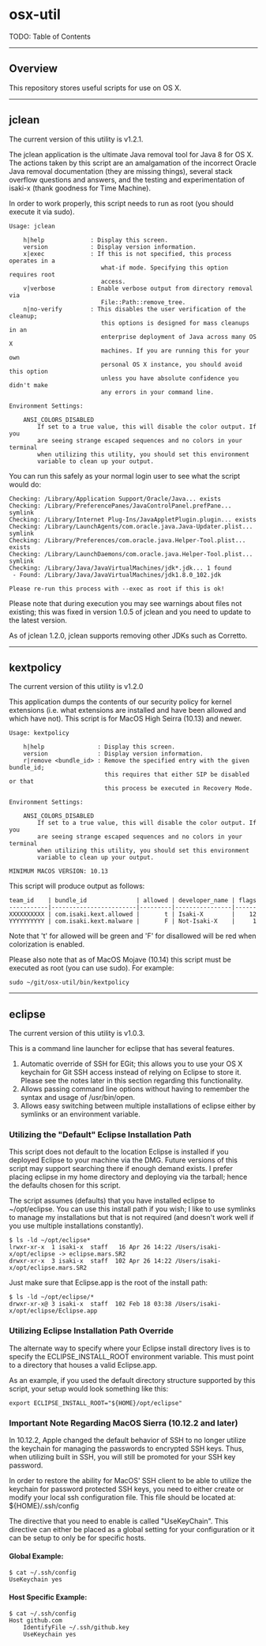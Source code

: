 # osx-util

TODO: Table of Contents

- - -

## Overview

This repository stores useful scripts for use on OS X.

- - -

## jclean

The current version of this utility is v1.2.1.

The jclean application is the ultimate Java removal tool for Java 8 for OS X. The actions taken by this script are an amalgamation of the incorrect Oracle Java removal documentation (they are missing things), several stack overflow questions and answers, and the testing and experimentation of isaki-x (thank goodness for Time Machine).

In order to work properly, this script needs to run as root (you should execute it via sudo).

    Usage: jclean
    
        h|help             : Display this screen.
        version            : Display version information.
        x|exec             : If this is not specified, this process operates in a
                              what-if mode. Specifying this option requires root
                              access.
        v|verbose          : Enable verbose output from directory removal via
                              File::Path::remove_tree.
        n|no-verify        : This disables the user verification of the cleanup;
                              this options is designed for mass cleanups in an
                              enterprise deployment of Java across many OS X
                              machines. If you are running this for your own
                              personal OS X instance, you should avoid this option
                              unless you have absolute confidence you didn't make
                              any errors in your command line.
    
    Environment Settings:
    
        ANSI_COLORS_DISABLED
            If set to a true value, this will disable the color output. If you
            are seeing strange escaped sequences and no colors in your terminal
            when utilizing this utility, you should set this environment
            variable to clean up your output.


You can run this safely as your normal login user to see what the script would do:

    Checking: /Library/Application Support/Oracle/Java... exists
    Checking: /Library/PreferencePanes/JavaControlPanel.prefPane... symlink
    Checking: /Library/Internet Plug-Ins/JavaAppletPlugin.plugin... exists
    Checking: /Library/LaunchAgents/com.oracle.java.Java-Updater.plist... symlink
    Checking: /Library/Preferences/com.oracle.java.Helper-Tool.plist... exists
    Checking: /Library/LaunchDaemons/com.oracle.java.Helper-Tool.plist... symlink
    Checking: /Library/Java/JavaVirtualMachines/jdk*.jdk... 1 found
     - Found: /Library/Java/JavaVirtualMachines/jdk1.8.0_102.jdk
    
    Please re-run this process with --exec as root if this is ok!

Please note that during execution you may see warnings about files not existing; this was fixed in version 1.0.5 of jclean and you need to update to the latest version.

As of jclean 1.2.0, jclean supports removing other JDKs such as Corretto.

- - -

## kextpolicy

The current version of this utility is v1.2.0

This application dumps the contents of our security policy for kernel extensions (i.e. what extensions are installed and have been allowed and which have not). This script is for MacOS High Seirra (10.13) and newer.

    Usage: kextpolicy
    
        h|help               : Display this screen.
        version              : Display version information.
        r|remove <bundle_id> : Remove the specified entry with the given bundle_id;
                               this requires that either SIP be disabled or that
                               this process be executed in Recovery Mode.
    
    Environment Settings:
    
        ANSI_COLORS_DISABLED
            If set to a true value, this will disable the color output. If you
            are seeing strange escaped sequences and no colors in your terminal
            when utilizing this utility, you should set this environment
            variable to clean up your output.
    
    MINIMUM MACOS VERSION: 10.13


This script will produce output as follows:

    team_id    | bundle_id              | allowed | developer_name | flags
    -----------|------------------------|---------|----------------|------
    XXXXXXXXXX | com.isaki.kext.allowed |       t | Isaki-X        |    12
    YYYYYYYYYY | com.isaki.kext.malware |       F | Not-Isaki-X    |     1

Note that 't' for allowed will be green and 'F' for disallowed will be red when colorization is enabled.

Please also note that as of MacOS Mojave (10.14) this script must be executed as root (you can use sudo). For example:

    sudo ~/git/osx-util/bin/kextpolicy

- - -

## eclipse

The current version of this utility is v1.0.3.

This is a command line launcher for eclipse that has several features.

1. Automatic override of SSH for EGit; this allows you to use your OS X keychain for Git SSH access instead of relying on Eclipse to store it. Please see the notes later in this section regarding this functionality.
2. Allows passing command line options without having to remember the syntax and usage of /usr/bin/open.
3. Allows easy switching between multiple installations of eclipse either by symlinks or an environment variable.

### Utilizing the "Default" Eclipse Installation Path

This script does not default to the location Eclipse is installed if you deployed Eclipse to your machine via the DMG. Future versions of this script may support searching there if enough demand exists. I prefer placing eclipse in my home directory and deploying via the tarball; hence the defaults chosen for this script.

The script assumes (defaults) that you have installed eclipse to ~/opt/eclipse. You can use this install path if you wish; I like to use symlinks to manage my installations but that is not required (and doesn't work well if you use multiple installations constantly).

    $ ls -ld ~/opt/eclipse*
    lrwxr-xr-x  1 isaki-x  staff   16 Apr 26 14:22 /Users/isaki-x/opt/eclipse -> eclipse.mars.SR2
    drwxr-xr-x  3 isaki-x  staff  102 Apr 26 14:22 /Users/isaki-x/opt/eclipse.mars.SR2

Just make sure that Eclipse.app is the root of the install path:

    $ ls -ld ~/opt/eclipse/*
    drwxr-xr-x@ 3 isaki-x  staff  102 Feb 18 03:38 /Users/isaki-x/opt/eclipse/Eclipse.app

### Utilizing Eclipse Installation Path Override

The alternate way to specify where your Eclipse install directory lives is to specify the ECLIPSE_INSTALL_ROOT environment variable. This must point to a directory that houses a valid Eclipse.app.

As an example, if you used the default directory structure supported by this script, your setup would look something like this:

    export ECLIPSE_INSTALL_ROOT="${HOME}/opt/eclipse"

### Important Note Regarding MacOS Sierra (10.12.2 and later)

In 10.12.2, Apple changed the default behavior of SSH to no longer utilize the keychain for managing the passwords to encrypted SSH keys. Thus, when utilizing built in SSH, you will still be promoted for your SSH key password.

In order to restore the ability for MacOS' SSH client to be able to utilize the keychain for password protected SSH keys, you need to either create or modify your local ssh configuration file. This file should be located at: ${HOME}/.ssh/config

The directive that you need to enable is called "UseKeyChain". This directive can either be placed as a global setting for your configuration or it can be setup to only be for specific hosts.

#### Global Example:

    $ cat ~/.ssh/config
    UseKeychain yes

#### Host Specific Example:

    $ cat ~/.ssh/config
    Host github.com
        IdentifyFile ~/.ssh/github.key
        UseKeychain yes
